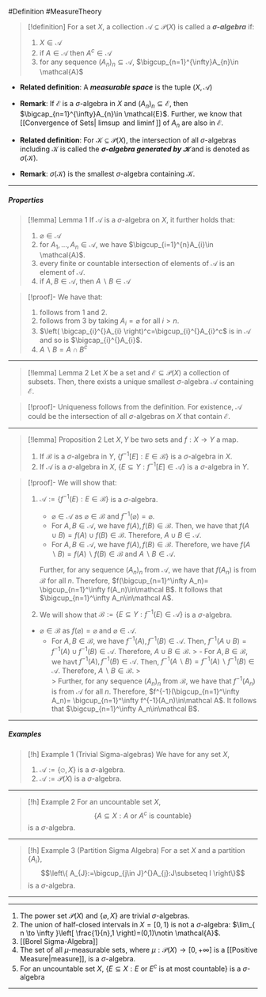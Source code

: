 #Definition #MeasureTheory 

> [!definition]
> For a set $X$, a collection $\mathcal{A}\subseteq \mathcal{P}(X)$ is called a ***$\sigma$-algebra*** if: 
> 1. $X\in \mathcal{A}$
> 2. if $A\in \mathcal{A}$ then $A^c\in \mathcal{A}$
> 3. for any sequence $(A_{n})_{n}\subseteq \mathcal{A}$, $\bigcup_{n=1}^{\infty}A_{n}\in \mathcal{A}$
- **Related definition**: A ***measurable space*** is the tuple $(X,\mathcal{A})$

- **Remark**: If $\mathcal{ E}$ is a $\sigma$-algebra in $X$ and $(A_{n})_{n}\subseteq \mathcal{ E}$, then $\bigcap_{n=1}^{\infty}A_{n}\in \mathcal{E}$. Further, we know that [[Convergence of Sets| $\limsup$ and $\liminf$]] of $A_{n}$ are also in $\mathcal{ E}$.
- **Related definition**: For $\mathcal{ K}\subseteq \mathcal{ P}(X)$, the intersection of all $\sigma$-algebras including $\mathcal{ K}$ is called the ***$\sigma$-algebra generated by $\mathcal{ K}$*** and is denoted as $\sigma(\mathcal{K})$.
- **Remark**: $\sigma(\mathcal{K})$ is the smallest $\sigma$-algebra containing $\mathcal{K}$.
---
##### Properties
> [!lemma] Lemma 1
> If $\mathcal{A}$ is a $\sigma$-algebra on $X$, it further holds that:
> 1. $\varnothing\in \mathcal{A}$
> 2. for $A_{1},\dots,A_{n}\in \mathcal{A}$, we have $\bigcup_{i=1}^{n}A_{i}\in \mathcal{A}$.
> 3. every finite or countable intersection of elements of $\mathcal{A}$ is an element of $\mathcal{A}$.
> 4. if $A ,B\in \mathcal{A}$, then $A \backslash B\in \mathcal{A}$

> [!proof]-
> We have that:
> 1. follows from 1 and 2.
> 2. follows from 3 by taking $A_{i}=\varnothing$ for all $i>n$.
> 3. $\left( \bigcap_{i}^{}A_{i} \right)^c=\bigcup_{i}^{}A_{i}^c$ is in $\mathcal{A}$ and so is $\bigcap_{i}^{}A_{i}$.
> 4. $A \backslash B=A\cap B^c$
---
> [!lemma] Lemma 2
> Let $X$ be a set and $\mathcal{E}\subseteq \mathcal{P}(X)$ a collection of subsets. Then, there exists a unique smallest $\sigma$-algebra $\mathcal{A}$ containing $\mathcal{E}$.

> [!proof]-
> Uniqueness follows from the definition. For existence, $\mathcal{A}$ could be the intersection of all $\sigma$-algebras on $X$ that contain $\mathcal{E}$.
---
> [!lemma] Proposition 2
> Let $X,Y$ be two sets and $f:X\to Y$ a map. 
> 1. If $\mathcal{B}$ is a $\sigma$-algebra in $Y$, $\{ f^{-1}[E]: E\in \mathcal{B} \}$ is a $\sigma$-algebra in $X$.
> 2. If $\mathcal{A}$ is a $\sigma$-algebra in $X$, $\{ E\subseteq Y:f^{-1}[E]\in\mathcal{A} \}$ is a $\sigma$-algebra in $Y$.

> [!proof]-
> We will show that:
> 1. $\mathcal A:=\{f^{-1}(E):E\in\mathcal B\}$ is a $\sigma$-algebra.
>    - $\varnothing\in \mathcal A$ as $\varnothing \in \mathcal B$ and $f^{-1}(\varnothing)=\varnothing$.
>    - For $A,B\in\mathcal A$, we have $f(A),f(B)\in \mathcal B$. Then, we have that $f(A\cup B)=f(A)\cup f(B)\in\mathcal B$. Therefore, $A\cup B\in\mathcal A$.
>    - For $A,B\in \mathcal A$, we have $f(A),f(B)\in\mathcal B$. Therefore, we have $f(A\backslash B)=f(A)\backslash f(B)\in\mathcal B$ and $A\backslash B\in \mathcal A$.
> 
>    Further, for any sequence $(A_n)_n$ from $\mathcal A$, we have that $f(A_n)$ is from $\mathcal B$ for all $n$. Therefore, $f(\bigcup_{n=1}^\infty A_n)= \bigcup_{n=1}^\infty f(A_n)\in\mathcal B$. It follows that $\bigcup_{n=1}^\infty A_n\in\mathcal A$.
> 2. We will show that $\mathcal B:=\{E\subseteq Y:f^{-1}(E)\in\mathcal A\}$ is a $\sigma$-algebra.
> 	- $\varnothing\in\mathcal B$ as $f(\varnothing)=\varnothing$ and $\varnothing\in\mathcal A$.
   > 	 - For $A,B\in \mathcal B$, we have $f^{-1}(A),f^{-1}(B)\in\mathcal A$. Then, $f^{-1}(A\cup B)=f^{-1}(A)\cup f^{-1}(B)\in\mathcal A$. Therefore, $A\cup B\in\mathcal B$.
    > 	- For $A,B\in\mathcal B$, we havt $f^{-1}(A),f^{-1}(B)\in\mathcal A$. Then, $f^{-1}(A\backslash B)=f^{-1}(A)\backslash f^{-1}(B)\in\mathcal A$. Therefore, $A\backslash B\in\mathcal B$.
    > 	
    > 	Further, for any sequence $(A_n)_n$ from $\mathcal B$, we have that $f^{-1}(A_n)$ is from $\mathcal A$ for all $n$. Therefore, $f^{-1}(\bigcup_{n=1}^\infty A_n)= \bigcup_{n=1}^\infty f^{-1}(A_n)\in\mathcal A$. It follows that $\bigcup_{n=1}^\infty A_n\in\mathcal B$.

---
##### Examples

> [!h] Example 1 (Trivial Sigma-algebras)
> We have for any set $X$, 
> 1. $\mathcal{A}:=\{ \varnothing,X \}$ is a $\sigma$-algebra.
> 2. $\mathcal{A}:=\mathcal{P}(X)$ is a $\sigma$-algebra.
---
> [!h] Example 2 
> For an uncountable set $X$, $$\{ A\subseteq X:A\text{ or }A^c\text{ is countable} \}$$is a $\sigma$-algebra.
---
> [!h] Example 3 (Partition Sigma Algebra)
> For a set $X$ and a partition $\{ A_{i} \}$, $$\left\{  A_{J}:=\bigcup_{j\in J}^{}A_{j}:J\subseteq I  \right\}$$is a $\sigma$-algebra.
---
> 

---
1. The power set $\mathcal{P}(X)$ and $\{ \varnothing,X \}$ are trivial $\sigma$-algebras.
2. The union of half-closed intervals in $X=[0,1)$ is not a $\sigma$-algebra: $\lim_{ n \to \infty }\left[  \frac{1}{n},1 \right)=(0,1)\notin \mathcal{A}$.
3. [[Borel Sigma-Algebra]]
4. The set of all $\mu$-measurable sets, where $\mu: \mathcal{ P}(X)\to[0,+\infty]$ is a [[Positive Measure|measure]], is a $\sigma$-algebra.
5. For an uncountable set $X$, $\{ E\subseteq X:E \text{ or }E^c \text{ is at most countable} \}$ is a $\sigma$-algebra
---

